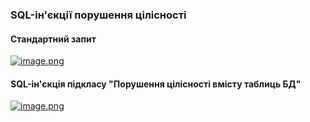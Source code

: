 ### SQL-ін'єкції порушення цілісності

#### Стандартний запит

[![image.png](https://i.postimg.cc/wxFTk10M/image.png)](https://postimg.cc/DmJTvwV3)

#### SQL-ін'єкція підкласу "Порушення цілісності вмісту таблиць БД"

[![image.png](https://i.postimg.cc/m2vx3Rfh/image.png)](https://postimg.cc/7fnQDFLy)